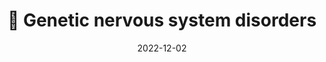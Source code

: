 ---
title: 🧠 Genetic nervous system disorders
date: '2022-12-02'
type: book
weight: 310
commentable: true

show_breadcrumb: true
---
